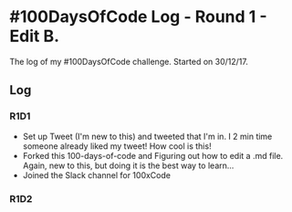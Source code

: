 # #100DaysOfCode Log - Round 1 - Edit B.

The log of my #100DaysOfCode challenge. Started on 30/12/17.

## Log

### R1D1 
- Set up Tweet (I'm new to this) and tweeted that I'm in. I 2 min time someone already liked my tweet! How cool is this!
- Forked this 100-days-of-code and Figuring out how to edit a .md file. Again, new to this, but doing it is the best way to learn...
- Joined the Slack channel for 100xCode

### R1D2
